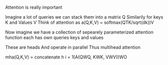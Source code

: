 Attention is really important

Imagine a lot of queries
we can stack them into a matrix Q
Similarily for keys K and Values V
Think of attention as 
a(Q,K,V) = softmax(QTK/sqrt(dk))V


Now imagine we have a collection of sepearely parameterized attention function
each has own queries keys and values

These are heads
And operate in parallel
Thus multihead attention


mha(Q,K,V) = concatenate h i = 1(A(QWQ, KWK, VWV))WO